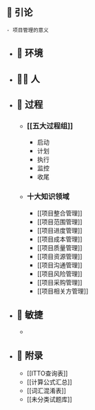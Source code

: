 ## 📒 引论
	- 项目管理的意义
- ## 🍃 环境
- ## 🧑‍💼 人
- ## 🎹 过程
	- ### [[五大过程组]]
		- 启动
		- 计划
		- 执行
		- 监控
		- 收尾
	- ### 十大知识领域
		- [[项目整合管理]]
		- [[项目范围管理]]
		- [[项目进度管理]]
		- [[项目成本管理]]
		- [[项目质量管理]]
		- [[项目资源管理]]
		- [[项目沟通管理]]
		- [[项目风险管理]]
		- [[项目采购管理]]
		- [[项目相关方管理]]
- ## 🏃 敏捷
	-
- ## 📖 附录
	- [[ITTO查询表]]
	- [[计算公式汇总]]
	- [[词汇混淆表]]
	- [[未分类试题库]]
